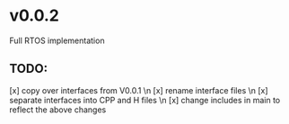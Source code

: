 # v0.0.2
Full RTOS implementation
## TODO:
[x] copy over interfaces from V0.0.1 \n
[x] rename interface files \n
[x] separate interfaces into CPP and H files \n
[x] change includes in main to reflect the above changes
